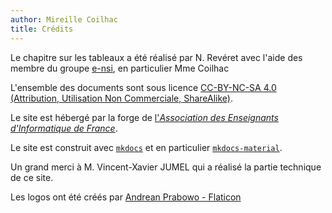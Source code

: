 ```yaml
---
author: Mireille Coilhac
title: Crédits
---
```


Le chapitre sur les tableaux a été réalisé par N. Revéret avec l'aide des membre du groupe [e-nsi](https://e-nsi.forge.aeif.fr/), en particulier Mme Coilhac 

L'ensemble des documents sont sous licence [CC-BY-NC-SA 4.0 (Attribution, Utilisation Non Commerciale, ShareAlike)](https://creativecommons.org/licenses/by-nc-sa/4.0/).

Le site est hébergé par la forge de [l'*Association des Enseignants d'Informatique de France*](https://aeif.fr/index.php/accueil/).

Le site est construit avec [`mkdocs`](https://www.mkdocs.org/) et en particulier [`mkdocs-material`](https://squidfunk.github.io/mkdocs-material/).

Un grand merci à M. Vincent-Xavier JUMEL qui a réalisé la partie technique de ce site.

Les logos ont été créés par [Andrean Prabowo - Flaticon](https://www.flaticon.com/free-icons/descending)
